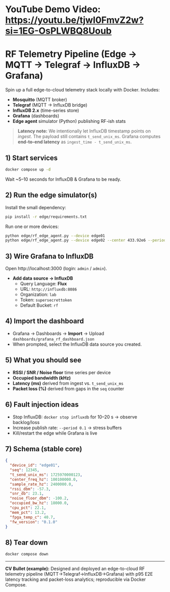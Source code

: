 # YouTube Demo Video: https://youtu.be/tjwI0FmvZ2w?si=1EG-OsPLWBQ8Uoub

# RF Telemetry Pipeline (Edge → MQTT → Telegraf → InfluxDB → Grafana)

Spin up a full edge-to-cloud telemetry stack locally with Docker. Includes:
- **Mosquitto** (MQTT broker)
- **Telegraf** (MQTT → InfluxDB bridge)
- **InfluxDB 2.x** (time-series store)
- **Grafana** (dashboards)
- **Edge agent** simulator (Python) publishing RF-ish stats

> **Latency note:** We intentionally let InfluxDB timestamp points on *ingest*. The payload still contains `t_send_unix_ms`. Grafana computes **end-to-end latency** as `ingest_time - t_send_unix_ms`.

## 1) Start services

```bash
docker compose up -d
```

Wait ~5–10 seconds for InfluxDB & Grafana to be ready.

## 2) Run the edge simulator(s)

Install the small dependency:
```bash
pip install -r edge/requirements.txt
```

Run one or more devices:
```bash
python edge/rf_edge_agent.py --device edge01
python edge/rf_edge_agent.py --device edge02 --center 433.92e6 --period 0.5
```

## 3) Wire Grafana to InfluxDB

Open http://localhost:3000 (login: `admin` / `admin`).
- **Add data source → InfluxDB**
  - Query Language: **Flux**
  - URL: `http://influxdb:8086`
  - Organization: `lab`
  - Token: `supersecrettoken`
  - Default Bucket: `rf`

## 4) Import the dashboard

- Grafana → Dashboards → **Import** → Upload `dashboards/grafana_rf_dashboard.json`  
- When prompted, select the InfluxDB data source you created.

## 5) What you should see

- **RSSI / SNR / Noise floor** time series per device
- **Occupied bandwidth (kHz)**
- **Latency (ms)** derived from ingest vs. `t_send_unix_ms`
- **Packet loss (%)** derived from gaps in the `seq` counter

## 6) Fault injection ideas

- Stop InfluxDB: `docker stop influxdb` for 10–20 s → observe backlog/loss
- Increase publish rate: `--period 0.1` → stress buffers
- Kill/restart the edge while Grafana is live

## 7) Schema (stable core)

```json
{
  "device_id": "edge01",
  "seq": 12345,
  "t_send_unix_ms": 1725970000123,
  "center_freq_hz": 100100000.0,
  "sample_rate_hz": 2400000.0,
  "rssi_dbm": -57.3,
  "snr_db": 23.1,
  "noise_floor_dbm": -100.2,
  "occupied_bw_hz": 18000.0,
  "cpu_pct": 22.1,
  "mem_pct": 13.2,
  "fpga_temp_c": 40.7,
  "fw_version": "0.1.0"
}
```

## 8) Tear down

```bash
docker compose down
```

---

**CV Bullet (example):** Designed and deployed an edge-to-cloud RF telemetry pipeline (MQTT→Telegraf→InfluxDB→Grafana) with p95 E2E latency tracking and packet-loss analytics; reproducible via Docker Compose.
